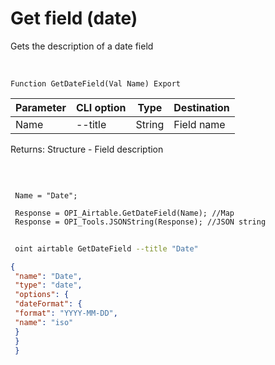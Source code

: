 ﻿---
sidebar_position: 7
---

# Get field (date)
 Gets the description of a date field


<br/>


`Function GetDateField(Val Name) Export`

 | Parameter | CLI option | Type | Destination |
 |-|-|-|-|
 | Name | --title | String | Field name |

 
 Returns: Structure - Field description

<br/>




```bsl title="Code example"
 
 Name = "Date";
 
 Response = OPI_Airtable.GetDateField(Name); //Map
 Response = OPI_Tools.JSONString(Response); //JSON string
```
	


```sh title="CLI command example"
 
 oint airtable GetDateField --title "Date"

```

```json title="Result"
{
 "name": "Date",
 "type": "date",
 "options": {
 "dateFormat": {
 "format": "YYYY-MM-DD",
 "name": "iso"
 }
 }
 }
```

